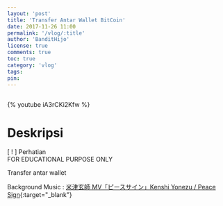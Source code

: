 ```yaml
---
layout: 'post'
title: 'Transfer Antar Wallet BitCoin'
date: 2017-11-26 11:00
permalink: '/vlog/:title'
author: 'BanditHijo'
license: true
comments: true
toc: true
category: 'vlog'
tags:
pin:
---
```


<div style="margin-top:30px;"></div>

{% youtube iA3rCKi2Kfw %}

# Deskripsi

<!-- PERHATIAN -->
<div class="blockquote-red">
<div class="blockquote-red-title">[ ! ] Perhatian</div>
FOR EDUCATIONAL PURPOSE ONLY
</div>

Transfer antar wallet

Background Music :
[米津玄師 MV「ピースサイン」Kenshi Yonezu / Peace Sign](https://youtu.be/9aJVr5tTTWk){:target="_blank"}

